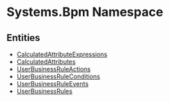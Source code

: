 ﻿---
uid: Systems.Bpm
---
# Systems.Bpm Namespace

## Entities
- [CalculatedAttributeExpressions](Systems.Bpm.CalculatedAttributeExpressions.md)  
- [CalculatedAttributes](Systems.Bpm.CalculatedAttributes.md)  
- [UserBusinessRuleActions](Systems.Bpm.UserBusinessRuleActions.md)  
- [UserBusinessRuleConditions](Systems.Bpm.UserBusinessRuleConditions.md)  
- [UserBusinessRuleEvents](Systems.Bpm.UserBusinessRuleEvents.md)  
- [UserBusinessRules](Systems.Bpm.UserBusinessRules.md)  

